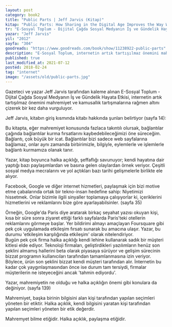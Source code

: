 ```yaml
---
layout: post  
category: book2  
title: "Public Parts | Jeff Jarvis (Kitap)"  
kitap: "Public Parts: How Sharing in the Digital Age Improves the Way We Work and Live"  
tr: "E-Sosyal Toplum - Dijital Çağda Sosyal Medyanın İş ve Gündelik Hayata Etkisi"  
yazar: "Jeff Jarvis"  
yil: "2012"  
sayfa: "304"  
goodreads: "https://www.goodreads.com/book/show/11238922-public-parts"
description: "E-Sosyal Toplum, internetin artık tartışılmaz önemini mahremiyet ve kamusallık tartışmalarına rağmen altını çizerek bir kez daha vurguluyor."
published: true
last_modified_at: 2021-07-12
posted: 2018-02-24
tag: "internet"
image: "/assets/old/public-parts.jpg"
---
```


Gazeteci ve yazar Jeff Jarvis tarafından kaleme alınan E-Sosyal Toplum - Dijital Çağda Sosyal Medyanın İş ve Gündelik Hayata Etkisi, internetin artık tartışılmaz önemini mahremiyet ve kamusallık tartışmalarına rağmen altını çizerek bir kez daha vurguluyor.  
  
Jeff Jarvis, kitabın giriş kısmında kitabı hakkında şunları belirtiyor (sayfa 14):  
  
Bu kitapta, eğer mahremiyet konusunda fazlaca takıntılı olursak, bağlantılar çağında bağlantılar kurma fırsatlarını kaybedebileceğimizi öne süreceğim. Bağlantı, çok büyük bir icat. Bağlantılar bizi sadece web sayfalarına bağlamaz, onlar aynı zamanda birbirimizle, bilgiyle, eylemlerle ve işlemlerle bağlantı kurmamıza olanak tanır.  
  
Yazar, kitap boyunca halka açıklığı, şeffaflığı savunuyor; kendi hayatına dair yaptığı bazı paylaşımlardan ve basına gelen olaylardan örnek veriyor. Çeşitli sosyal medya mecralarını ve yol açtıkları bazı tarihi gelişmelerle birlikte ele alıyor.  
  
Facebook, Google ve diğer internet hizmetleri, paylaşmak için bizi motive etme çabalarında ortak bir tekno-insan hedefine sahip: Niyetimizi hissetmek. Onlar bizimle ilgili sinyaller toplamaya çalışıyorlar ki, içeriklerini hizmetlerini ve reklamlarını bize göre ayarlayabilsinler. (sayfa 35)  
  
Örneğin, Google'da Paris diye aratarak birkaç seyahat yazısı okuyan kişi, kısa bir süre sonra ziyaret ettiği farklı sayfalarda Paris'teki otellerin reklamlarını görmeye başlar. Yer bildirimi almayı amaçlayan Foursquare gibi pek çok uygulamada etkileşim fırsatı sunarak bu amacına ulaşır. Yazar, bu durumu 'etkileşim karşılığında etkileşim' olarak nitelendiriyor.  
Bugün pek çok firma halka açıklığı kendi lehine kullanarak sadık bir müşteri kitlesi elde ediyor. Teknoloji firmaları, geliştirdikleri yazılımların henüz son şeklini almamış hallerini beta olarak piyasaya sürüyor ve gelişim sürecinin bizzat programın kullanıcıları tarafından tamamlanmasına izin veriyor. Böylece, ürün son şeklini bizzat kendi müşteri tarafından alır. İnternetin bu kadar çok yaygınlaşmasından önce ise durum tam tersiydi, firmalar müşterilerin ne isteyeceğini ancak 'tahmin ediyordu'.  
  
Yazar, mahremiyetin ne olduğu ve halka açıklığın önemi gibi konulara da değiniyor. (sayfa 139)  
  
Mahremiyet, başka birinin bilgisini alan kişi tarafından yapılan seçimleri yöneten bir etiktir. Halka açıklık, kendi bilgisini yaratan kişi tarafından yapılan seçimleri yöneten bir etik değerdir.  
  
Mahremyet bilme etiğidir. Halka açıklık, paylaşma etiğidir.  
  
  
